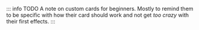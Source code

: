 ::: info TODO
A note on custom cards for beginners.
Mostly to remind them to be specific with how their card should work and not get _too crazy_ with their first effects.
:::

